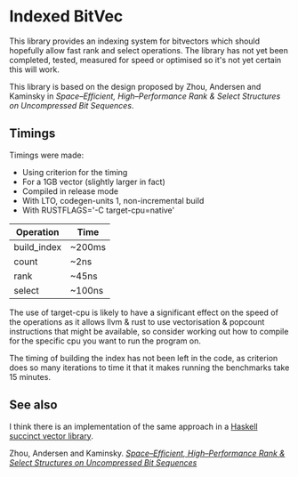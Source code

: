 # Indexed BitVec

This library provides an indexing system for bitvectors which should hopefully
allow fast rank and select operations. The library has not yet been completed,
tested, measured for speed or optimised so it's not yet certain this will
work.

This library is based on the design proposed by Zhou, Andersen and Kaminsky in
*Space–Efficient, High–Performance Rank & Select Structures on Uncompressed Bit Sequences*.

## Timings

Timings were made:
- Using criterion for the timing
- For a 1GB vector (slightly larger in fact)
- Compiled in release mode
- With LTO, codegen-units 1, non-incremental build
- With RUSTFLAGS='-C target-cpu=native'

| Operation   | Time   |
|-------------|--------|
| build_index | ~200ms |
| count       | ~2ns   |
| rank        | ~45ns  |
| select      | ~100ns |

The use of target-cpu is likely to have a significant effect on the speed of
the operations as it allows llvm & rust to use vectorisation & popcount
instructions that might be available, so consider working out how to compile
for the specific cpu you want to run the program on.

The timing of building the index has not been left in the code, as criterion
does so many iterations to time it that it makes running the benchmarks
take 15 minutes.

## See also

I think there is an implementation of the same approach in a
[Haskell succinct vector library](https://github.com/Gabriel439/Haskell-Succinct-Vector-Library/blob/03fb94757b68b990664f3e0ce7ea69c7c1c15ca3/src/Succinct/Vector/Index.hs).

Zhou, Andersen and Kaminsky. [*Space–Efficient, High–Performance Rank & Select Structures on Uncompressed Bit Sequences*](https://www.cs.cmu.edu/~./dga/papers/zhou-sea2013.pdf)
